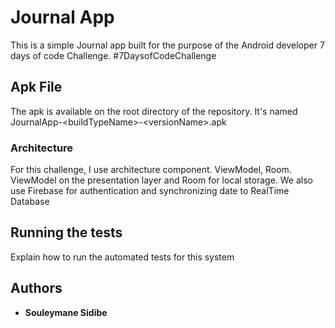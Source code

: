 # Journal App

This is a simple Journal app built for the purpose of the Android developer 7 days of code Challenge.
\#7DaysofCodeChallenge


## Apk File

The apk is available on the root directory of the repository.
It's named JournalApp-\<buildTypeName>-\<versionName>.apk

### Architecture

For this challenge, I use architecture component. ViewModel, Room. 
ViewModel on the presentation layer and Room for local storage.
We also use Firebase for authentication and synchronizing date to RealTime Database 

## Running the tests

Explain how to run the automated tests for this system

## Authors

* **Souleymane Sidibe** 